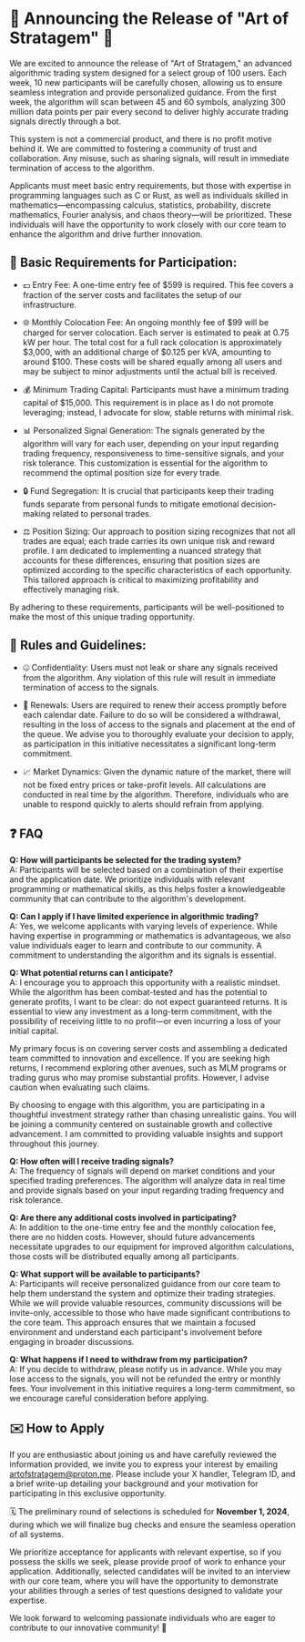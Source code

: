 # 🌟 Announcing the Release of "Art of Stratagem" 🌟

We are excited to announce the release of "Art of Stratagem," an advanced algorithmic trading system designed for a select group of 100 users. Each week, 10 new participants will be carefully chosen, allowing us to ensure seamless integration and provide personalized guidance. From the first week, the algorithm will scan between 45 and 60 symbols, analyzing 300 million data points per pair every second to deliver highly accurate trading signals directly through a bot.

This system is not a commercial product, and there is no profit motive behind it. We are committed to fostering a community of trust and collaboration. Any misuse, such as sharing signals, will result in immediate termination of access to the algorithm.

Applicants must meet basic entry requirements, but those with expertise in programming languages such as C or Rust, as well as individuals skilled in mathematics—encompassing calculus, statistics, probability, discrete mathematics, Fourier analysis, and chaos theory—will be prioritized. These individuals will have the opportunity to work closely with our core team to enhance the algorithm and drive further innovation.

## 📝 Basic Requirements for Participation:

- 💵 Entry Fee: A one-time entry fee of $599 is required. This fee covers a fraction of the server costs and facilitates the setup of our infrastructure.
  
- 🌐 Monthly Colocation Fee: An ongoing monthly fee of $99 will be charged for server colocation. Each server is estimated to peak at 0.75 kW per hour. The total cost for a full rack colocation is approximately $3,000, with an additional charge of $0.125 per kVA, amounting to around $100. These costs will be shared equally among all users and may be subject to minor adjustments until the actual bill is received.
  
- 💰 Minimum Trading Capital: Participants must have a minimum trading capital of $15,000. This requirement is in place as I do not promote leveraging; instead, I advocate for slow, stable returns with minimal risk.

- 📊 Personalized Signal Generation: The signals generated by the algorithm will vary for each user, depending on your input regarding trading frequency, responsiveness to time-sensitive signals, and your risk tolerance. This customization is essential for the algorithm to recommend the optimal position size for every trade.

- 🔒 Fund Segregation: It is crucial that participants keep their trading funds separate from personal funds to mitigate emotional decision-making related to personal trades.

- ⚖️ Position Sizing: Our approach to position sizing recognizes that not all trades are equal; each trade carries its own unique risk and reward profile. I am dedicated to implementing a nuanced strategy that accounts for these differences, ensuring that position sizes are optimized according to the specific characteristics of each opportunity. This tailored approach is critical to maximizing profitability and effectively managing risk.

By adhering to these requirements, participants will be well-positioned to make the most of this unique trading opportunity.

## 📜 Rules and Guidelines:

- 🤐 Confidentiality: Users must not leak or share any signals received from the algorithm. Any violation of this rule will result in immediate termination of access to the signals.

- 🔄 Renewals: Users are required to renew their access promptly before each calendar date. Failure to do so will be considered a withdrawal, resulting in the loss of access to the signals and placement at the end of the queue. We advise you to thoroughly evaluate your decision to apply, as participation in this initiative necessitates a significant long-term commitment.

- 📈 Market Dynamics: Given the dynamic nature of the market, there will not be fixed entry prices or take-profit levels. All calculations are conducted in real time by the algorithm. Therefore, individuals who are unable to respond quickly to alerts should refrain from applying.

## ❓ FAQ

**Q: How will participants be selected for the trading system?**  
A: Participants will be selected based on a combination of their expertise and the application date. We prioritize individuals with relevant programming or mathematical skills, as this helps foster a knowledgeable community that can contribute to the algorithm's development.

**Q: Can I apply if I have limited experience in algorithmic trading?**  
A: Yes, we welcome applicants with varying levels of experience. While having expertise in programming or mathematics is advantageous, we also value individuals eager to learn and contribute to our community. A commitment to understanding the algorithm and its signals is essential.

**Q: What potential returns can I anticipate?**  
A: I encourage you to approach this opportunity with a realistic mindset. While the algorithm has been combat-tested and has the potential to generate profits, I want to be clear: do not expect guaranteed returns. It is essential to view any investment as a long-term commitment, with the possibility of receiving little to no profit—or even incurring a loss of your initial capital. 

My primary focus is on covering server costs and assembling a dedicated team committed to innovation and excellence. If you are seeking high returns, I recommend exploring other avenues, such as MLM programs or trading gurus who may promise substantial profits. However, I advise caution when evaluating such claims.

By choosing to engage with this algorithm, you are participating in a thoughtful investment strategy rather than chasing unrealistic gains. You will be joining a community centered on sustainable growth and collective advancement. I am committed to providing valuable insights and support throughout this journey. 

**Q: How often will I receive trading signals?**  
A: The frequency of signals will depend on market conditions and your specified trading preferences. The algorithm will analyze data in real time and provide signals based on your input regarding trading frequency and risk tolerance.

**Q: Are there any additional costs involved in participating?**  
A: In addition to the one-time entry fee and the monthly colocation fee, there are no hidden costs. However, should future advancements necessitate upgrades to our equipment for improved algorithm calculations, those costs will be distributed equally among all participants.

**Q: What support will be available to participants?**  
A: Participants will receive personalized guidance from our core team to help them understand the system and optimize their trading strategies. While we will provide valuable resources, community discussions will be invite-only, accessible to those who have made significant contributions to the core team. This approach ensures that we maintain a focused environment and understand each participant's involvement before engaging in broader discussions.

**Q: What happens if I need to withdraw from my participation?**  
A: If you decide to withdraw, please notify us in advance. While you may lose access to the signals, you will not be refunded the entry or monthly fees. Your involvement in this initiative requires a long-term commitment, so we encourage careful consideration before applying.

## ✉️ How to Apply

If you are enthusiastic about joining us and have carefully reviewed the information provided, we invite you to express your interest by emailing artofstratagem@proton.me. Please include your X handler, Telegram ID, and a brief write-up detailing your background and your motivation for participating in this exclusive opportunity.

🗓️ The preliminary round of selections is scheduled for **November 1, 2024**, during which we will finalize bug checks and ensure the seamless operation of all systems.

We prioritize acceptance for applicants with relevant expertise, so if you possess the skills we seek, please provide proof of work to enhance your application. Additionally, selected candidates will be invited to an interview with our core team, where you will have the opportunity to demonstrate your abilities through a series of test questions designed to validate your expertise.

We look forward to welcoming passionate individuals who are eager to contribute to our innovative community! 🌟
